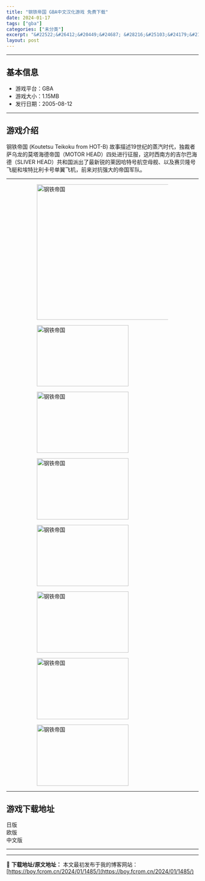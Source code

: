 ```yaml
---
title: "钢铁帝国 GBA中文汉化游戏 免费下载"
date: 2024-01-17
tags: ["gba"]
categories: ["未分类"]
excerpt: "&#22522;&#26412;&#20449;&#24687; &#28216;&#25103;&#24179;&#21488;&#65306;GBA &#28216;&#25103;&#22823;&#23567;&#65306;1.15MB &#21457;&#34892;&#26085;&amp;#&hellip;"
layout: post
---
```


 <hr><h2>&#22522;&#26412;&#20449;&#24687;</h2> <ul><li>&#28216;&#25103;&#24179;&#21488;&#65306;GBA</li> <li>&#28216;&#25103;&#22823;&#23567;&#65306;1.15MB</li> <li>&#21457;&#34892;&#26085;&#26399;&#65306;2005-08-12</li> </ul><hr><h2>&#28216;&#25103;&#20171;&#32461;</h2> <p>&#38050;&#38081;&#24093;&#22269; (Koutetsu Teikoku from HOT-B) &#25925;&#20107;&#25551;&#36848;19&#19990;&#32426;&#30340;&#33976;&#27773;&#26102;&#20195;&#65292;&#29420;&#35009;&#32773;&#33832;&#20044;&#40857;&#30340;&#33707;&#22612;&#28023;&#24503;&#24093;&#22269;&#65288;MOTOR HEAD&#65289;&#22235;&#22788;&#36827;&#34892;&#24449;&#26381;&#65292;&#36825;&#26102;&#35199;&#21335;&#26041;&#30340;&#21513;&#23572;&#24052;&#28023;&#24503;&#65288;SLIVER HEAD&#65289;&#20849;&#21644;&#22269;&#27966;&#20986;&#20102;&#26368;&#26032;&#38160;&#30340;&#33713;&#22240;&#21704;&#29305;&#21495;&#33322;&#31354;&#27597;&#33328;&#12289;&#20197;&#21450;&#36187;&#36125;&#38534;&#21495;&#39134;&#33351;&#21644;&#22467;&#29305;&#27604;&#21033;&#21345;&#21495;&#21333;&#32764;&#39134;&#26426;&#65292;&#21069;&#26469;&#23545;&#25239;&#24378;&#22823;&#30340;&#24093;&#22269;&#20891;&#38431;&#12290;</p> <hr><figure><figure><img loading="lazy" decoding="async" width="500" height="354" data-id="9153" src="https://boy.fcrom.cn/wp-content/uploads/2024/01/20240116_65a6376997743.jpg" title="&#38050;&#38081;&#24093;&#22269;-&#23553;&#38754;" alt="钢铁帝国"></figure><figure><img loading="lazy" decoding="async" width="240" height="160" data-id="9052" src="https://boy.fcrom.cn/wp-content/uploads/2024/01/20240116_65a6376a144dd.png" title="&#38050;&#38081;&#24093;&#22269;-1" alt="钢铁帝国"></figure><figure><img loading="lazy" decoding="async" width="240" height="160" data-id="9047" src="https://boy.fcrom.cn/wp-content/uploads/2024/01/20240116_65a6376a3af53.png" title="&#38050;&#38081;&#24093;&#22269;-2" alt="钢铁帝国"></figure><figure><img loading="lazy" decoding="async" width="240" height="160" data-id="9048" src="https://boy.fcrom.cn/wp-content/uploads/2024/01/20240116_65a6376a5ea25.png" title="&#38050;&#38081;&#24093;&#22269;-3" alt="钢铁帝国"></figure><figure><img loading="lazy" decoding="async" width="240" height="160" data-id="9049" src="https://boy.fcrom.cn/wp-content/uploads/2024/01/20240116_65a6376a8d21a.png" title="&#38050;&#38081;&#24093;&#22269;" alt="钢铁帝国"></figure><figure><img loading="lazy" decoding="async" width="240" height="160" data-id="9050" src="https://boy.fcrom.cn/wp-content/uploads/2024/01/20240116_65a6376ab110b.png" title="&#38050;&#38081;&#24093;&#22269;" alt="钢铁帝国"></figure><figure><img loading="lazy" decoding="async" width="240" height="160" data-id="9051" src="https://boy.fcrom.cn/wp-content/uploads/2024/01/20240116_65a6376ad8cac.png" title="&#38050;&#38081;&#24093;&#22269;" alt="钢铁帝国"></figure><figure><img loading="lazy" decoding="async" width="240" height="160" data-id="9053" src="https://boy.fcrom.cn/wp-content/uploads/2024/01/20240116_65a6376b02e55.png" title="&#38050;&#38081;&#24093;&#22269;" alt="钢铁帝国"></figure></figure><hr><h2>&#28216;&#25103;&#19979;&#36733;&#22320;&#22336;</h2> <div><div> <div> <span></span><span>&#26085;&#29256;</span></div> <div> <span></span><span>&#27431;&#29256;</span></div> <div> <span></span><span>&#20013;&#25991;&#29256;</span></div> </div></div> <hr>

---
📖 **下载地址/原文地址：** 本文最初发布于我的博客网站：[https://boy.fcrom.cn/2024/01/1485/](https://boy.fcrom.cn/2024/01/1485/)
